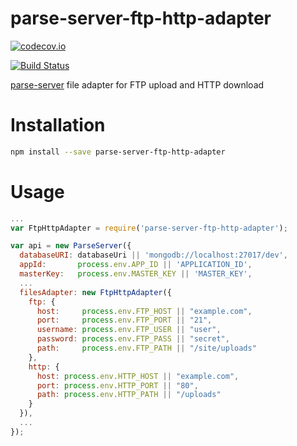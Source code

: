 # parse-server-ftp-http-adapter

[![codecov.io](https://codecov.io/github/jacobthemyth/parse-server-ftp-http-adapter/coverage.svg?branch=master)](https://codecov.io/github/jacobthemyth/parse-server-ftp-http-adapter?branch=master)

[![Build Status](https://travis-ci.org/jacobthemyth/parse-server-ftp-http-adapter.svg?branch=master)](https://travis-ci.org/jacobthemyth/parse-server-ftp-http-adapter)

[parse-server](https://github.com/ParsePlatform/parse-server) file adapter for FTP upload and HTTP download

# Installation

```sh
npm install --save parse-server-ftp-http-adapter
```

# Usage

```js
...
var FtpHttpAdapter = require('parse-server-ftp-http-adapter');

var api = new ParseServer({
  databaseURI: databaseUri || 'mongodb://localhost:27017/dev',
  appId:       process.env.APP_ID || 'APPLICATION_ID',
  masterKey:   process.env.MASTER_KEY || 'MASTER_KEY',
  ...
  filesAdapter: new FtpHttpAdapter({
    ftp: {
      host:     process.env.FTP_HOST || "example.com",
      port:     process.env.FTP_PORT || "21",
      username: process.env.FTP_USER || "user",
      password: process.env.FTP_PASS || "secret",
      path:     process.env.FTP_PATH || "/site/uploads"
    },
    http: {
      host: process.env.HTTP_HOST || "example.com",
      port: process.env.HTTP_PORT || "80",
      path: process.env.HTTP_PATH || "/uploads"
    }
  }),
  ...
});
```
